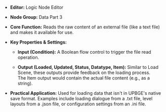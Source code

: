 - **Editor:** Logic Node Editor
    
- **Node Group:** Data Part 3
    
- **Core Function:** Reads the raw content of an external file (like a text file) and makes it available for use.
    
- **Key Properties & Settings:**
    
    - **Input (Condition):** A Boolean flow control to trigger the file read operation.
        
    - **Output (Loaded, Updated, Status, Datatype, Item):** Similar to Load Scene, these outputs provide feedback on the loading process. The Item output would contain the actual file content (e.g., as a string).
        
- **Practical Application:** Used for loading data that isn't in UPBGE's native save format. Examples include loading dialogue from a .txt file, level layouts from a .json file, or configuration settings from an .ini file.